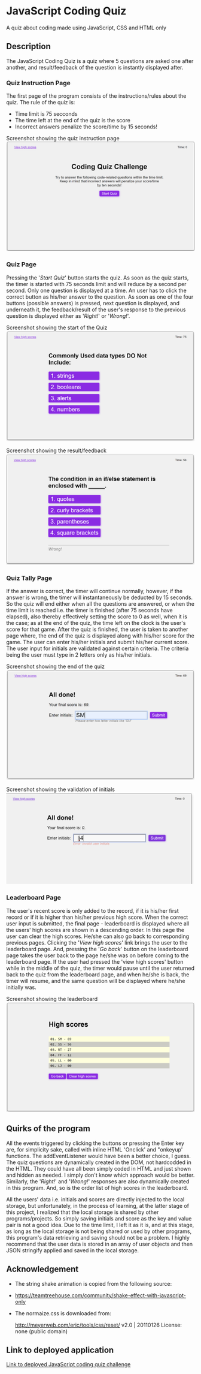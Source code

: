 # JavaScript Coding Quiz
A quiz about coding made using JavaScript, CSS and HTML only

## Description
The JavaScript Coding Quiz is a quiz where 5 questions are asked one after another, and result/feedback of the question is instantly displayed after. 

### Quiz Instruction Page
The first page of the program consists of the instructions/rules about the quiz. The rule of the quiz is:
* Time limit is 75 secconds
* The time left at the end of the quiz is the score
* Incorrect answers penalize the score/time by 15 seconds!
  
Screenshot showing the quiz instruction page
![image](./assets/image/instruction-page.png)

### Quiz Page
Pressing the '*Start Quiz*' button starts the quiz. As soon as the quiz starts, the timer is started with 75 seconds limit and will reduce by a second per second.
Only one question is displayed at a time. An user has to click the correct button as his/her answer to the question. As soon as one of the four buttons (possible answers) is pressed, next question is displayed, and underneath it, the feedback/result of the user's response to the previous question is displayed either as '*Right!*' or '*Wrong!*'.

 Screenshot showing the start of the Quiz
![image](./assets/image/quiz-start-page.png)

Screenshot showing the result/feedback
![image](./assets/image/quiz-result.png)

### Quiz Tally Page
If the answer is correct, the timer will continue normally, however, if the answer is wrong, the timer will instantaneously be deducted by 15 seconds. So the quiz will end either when all the questions are answered, or when the time limit is reached i.e. the timer is finished (after 75 seconds have elapsed), also thereby effectively setting the score to 0 as well, when it is the case; as at the end of the quiz, the time left on the clock is the user's score for that game. After the quiz is finished, the user is taken to another page where, the end of the quiz is displayed along with his/her score for the game. The user can enter his/her initials and submit his/her current score. The user input for initials are validated against certain criteria. The criteria being the user must type in 2 letters only as his/her initials.

Screenshot showing the end of the quiz
![image](./assets/image/tally-page.png)

Screenshot showing the validation of initials
![image](./assets/image/initials-validation.png)

### Leaderboard Page
The user's recent score is only added to the record, if it is his/her first record or if it is higher than his/her previous high score. When the correct user input is submitted, the final page - leaderboard is displayed where all the users' high scores are shown in a descending order. In this page the user can clear the high scores. He/she can also go back to corresponding previous pages. Clicking the '*View high scores*' link brings the user to the leaderboard page. And, pressing the '*Go back*' button on the leaderboard page takes the user back to the page he/she was on before coming to the leaderboard page. If the user had pressed the 'view high scores' button while in the middle of the quiz, the timer would pause until the user returned back to the quiz from the leaderboard page, and when he/she is back, the timer will resume, and the same question will be displayed where he/she initially was.

Screenshot showing the leaderboard
![image](./assets/image/leaderboard-page.png)

## Quirks of the program
All the events triggered by clicking the buttons or pressing the Enter key are, for simplicity sake, called with inline HTML 'Onclick' and "onkeyup' functions. The addEventListener would have been a better choice, I guess. The quiz questions are dynamically created in the DOM, not hardcodded in the HTML. They could have all been simply coded in HTML and just shown and hidden as needed. I simply don't know which approach would be better. Similarly, the '*Right!*' and '*Wrong!*' responses are also dynamically created in this program. And, so is the order list of high scores in the leaderboard.

All the users' data i.e. initials and scores are directly injected to the local storage, but unfortunately, in the process of learning, at the latter stage of this project, I realized that the local storage is shared by other programs/projects. So simply saving initials and score as the key and value pair is not a good idea. Due to the time limit, I left it as it is, and at this stage, as long as the local storage is not being shared or used by other programs, this program's data retrieving and saving should not be a problem. I highly recommend that the user data is stored in an array of user objects and then JSON stringify applied and saved in the local storage. 

## Acknowledgement

- The string shake animation is copied from the following source:
- 
    https://teamtreehouse.com/community/shake-effect-with-javascript-only
- The normaize.css is downloaded from:
  
   http://meyerweb.com/eric/tools/css/reset/
   v2.0 | 20110126
   License: none (public domain)



## Link to deployed application
[Link to deployed JavaScript coding quiz challenge](https://simplesuyash.github.io/js-quiz/)


